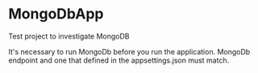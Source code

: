 # MongoDbApp
Test project to investigate MongoDB

It's necessary to run MongoDb before you run the application.
MongoDb endpoint and one that defined in the appsettings.json must match.